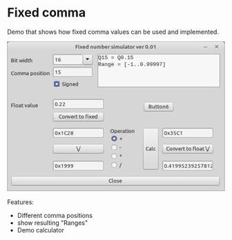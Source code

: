 # Fixed comma

Demo that shows how fixed comma values can be used and implemented.

![](preview.png)

Features:
- Different comma positions
- show resulting "Ranges"
- Demo calculator